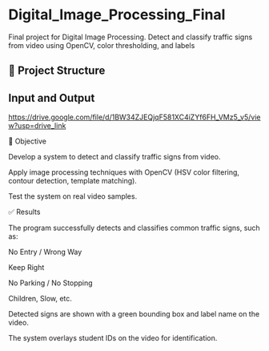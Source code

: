 # Digital_Image_Processing_Final
Final project for Digital Image Processing. Detect and classify traffic signs from video using OpenCV, color thresholding, and labels

## 📂 Project Structure  
## Input and Output

https://drive.google.com/file/d/1BW34ZJEQjqF581XC4iZYf6FH_VMz5_v5/view?usp=drive_link

📌 Objective

Develop a system to detect and classify traffic signs from video.

Apply image processing techniques with OpenCV (HSV color filtering, contour detection, template matching).

Test the system on real video samples.

✅ Results

The program successfully detects and classifies common traffic signs, such as:

No Entry / Wrong Way

Keep Right

No Parking / No Stopping

Children, Slow, etc.

Detected signs are shown with a green bounding box and label name on the video.

The system overlays student IDs on the video for identification.